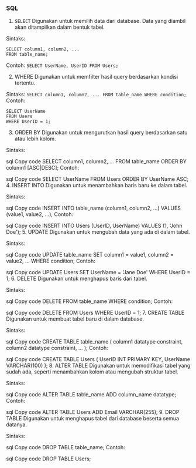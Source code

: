 ### SQL

1. `SELECT`
Digunakan untuk memilih data dari database. Data yang diambil akan ditampilkan dalam bentuk tabel.

Sintaks:
```
SELECT column1, column2, ...
FROM table_name;
```
Contoh:
`SELECT UserName, UserID
FROM Users;`

2. WHERE
Digunakan untuk memfilter hasil query berdasarkan kondisi tertentu.

Sintaks:
`
SELECT column1, column2, ...
FROM table_name
WHERE condition;
`
Contoh:

```
SELECT UserName
FROM Users
WHERE UserID = 1;
```

3. ORDER BY
Digunakan untuk mengurutkan hasil query berdasarkan satu atau lebih kolom.

Sintaks:

sql
Copy code
SELECT column1, column2, ...
FROM table_name
ORDER BY column1 [ASC|DESC];
Contoh:

sql
Copy code
SELECT UserName
FROM Users
ORDER BY UserName ASC;
4. INSERT INTO
Digunakan untuk menambahkan baris baru ke dalam tabel.

Sintaks:

sql
Copy code
INSERT INTO table_name (column1, column2, ...)
VALUES (value1, value2, ...);
Contoh:

sql
Copy code
INSERT INTO Users (UserID, UserName)
VALUES (1, 'John Doe');
5. UPDATE
Digunakan untuk mengubah data yang ada di dalam tabel.

Sintaks:

sql
Copy code
UPDATE table_name
SET column1 = value1, column2 = value2, ...
WHERE condition;
Contoh:

sql
Copy code
UPDATE Users
SET UserName = 'Jane Doe'
WHERE UserID = 1;
6. DELETE
Digunakan untuk menghapus baris dari tabel.

Sintaks:

sql
Copy code
DELETE FROM table_name
WHERE condition;
Contoh:

sql
Copy code
DELETE FROM Users
WHERE UserID = 1;
7. CREATE TABLE
Digunakan untuk membuat tabel baru di dalam database.

Sintaks:

sql
Copy code
CREATE TABLE table_name (
    column1 datatype constraint,
    column2 datatype constraint,
    ...
);
Contoh:

sql
Copy code
CREATE TABLE Users (
    UserID INT PRIMARY KEY,
    UserName VARCHAR(100)
);
8. ALTER TABLE
Digunakan untuk memodifikasi tabel yang sudah ada, seperti menambahkan kolom atau mengubah struktur tabel.

Sintaks:

sql
Copy code
ALTER TABLE table_name
ADD column_name datatype;
Contoh:

sql
Copy code
ALTER TABLE Users
ADD Email VARCHAR(255);
9. DROP TABLE
Digunakan untuk menghapus tabel dari database beserta semua datanya.

Sintaks:

sql
Copy code
DROP TABLE table_name;
Contoh:

sql
Copy code
DROP TABLE Users;
